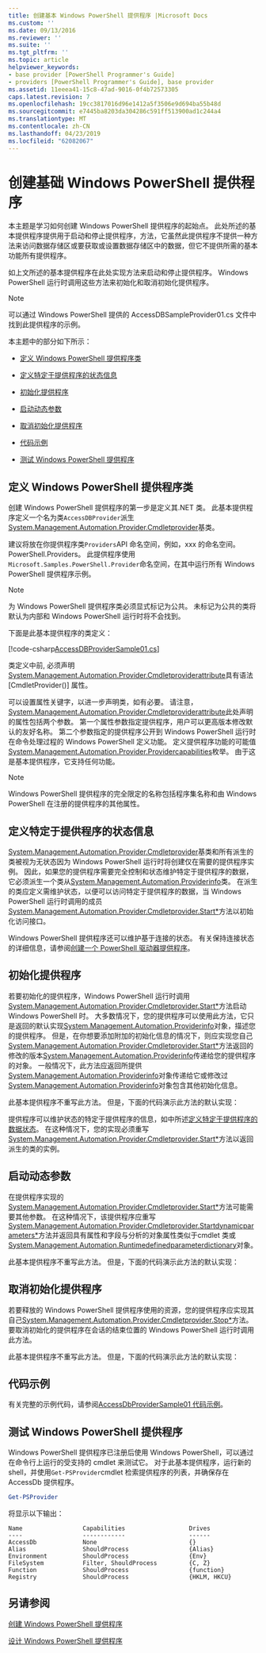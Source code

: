 ```yaml
---
title: 创建基本 Windows PowerShell 提供程序 |Microsoft Docs
ms.custom: ''
ms.date: 09/13/2016
ms.reviewer: ''
ms.suite: ''
ms.tgt_pltfrm: ''
ms.topic: article
helpviewer_keywords:
- base provider [PowerShell Programmer's Guide]
- providers [PowerShell Programmer's Guide], base provider
ms.assetid: 11eeea41-15c8-47ad-9016-0f4b72573305
caps.latest.revision: 7
ms.openlocfilehash: 19cc3817016d96e1412a5f3506e9d694ba55b48d
ms.sourcegitcommit: e7445ba8203da304286c591ff513900ad1c244a4
ms.translationtype: MT
ms.contentlocale: zh-CN
ms.lasthandoff: 04/23/2019
ms.locfileid: "62082067"
---
```

# <a name="creating-a-basic-windows-powershell-provider"></a>创建基础 Windows PowerShell 提供程序

本主题是学习如何创建 Windows PowerShell 提供程序的起始点。 此处所述的基本提供程序提供用于启动和停止提供程序，方法，它虽然此提供程序不提供一种方法来访问数据存储区或要获取或设置数据存储区中的数据，但它不提供所需的基本功能所有提供程序。

如上文所述的基本提供程序在此处实现方法来启动和停止提供程序。 Windows PowerShell 运行时调用这些方法来初始化和取消初始化提供程序。

> [!NOTE]
> 可以通过 Windows PowerShell 提供的 AccessDBSampleProvider01.cs 文件中找到此提供程序的示例。

本主题中的部分如下所示：

- [定义 Windows PowerShell 提供程序类](#Defining-the-Windows-PowerShell-Provider-Class)

- [定义特定于提供程序的状态信息](#Defining-Provider-Specific-State-Information)

- [初始化提供程序](#Initializing-the-Provider)

- [启动动态参数](#Start-Dynamic-Parameters)

- [取消初始化提供程序](#Uninitializing-the-Provider)

- [代码示例](#Code-Sample)

- [测试 Windows PowerShell 提供程序](#Testing-the-Windows-PowerShell-Provider)

## <a name="defining-the-windows-powershell-provider-class"></a>定义 Windows PowerShell 提供程序类

创建 Windows PowerShell 提供程序的第一步是定义其.NET 类。 此基本提供程序定义一个名为类`AccessDBProvider`派生[System.Management.Automation.Provider.Cmdletprovider](/dotnet/api/System.Management.Automation.Provider.CmdletProvider)基类。

建议将放在你提供程序类`Providers`API 命名空间，例如，xxx 的命名空间。PowerShell.Providers。 此提供程序使用`Microsoft.Samples.PowerShell.Provider`命名空间，在其中运行所有 Windows PowerShell 提供程序示例。

> [!NOTE]
> 为 Windows PowerShell 提供程序类必须显式标记为公共。 未标记为公共的类将默认为内部和 Windows PowerShell 运行时将不会找到。

下面是此基本提供程序的类定义：

[!code-csharp[AccessDBProviderSample01.cs](../../powershell-sdk-samples/SDK-2.0/csharp/AccessDBProviderSample01/AccessDBProviderSample01.cs#L23-L24 "AccessDBProviderSample01.cs")]

类定义中前, 必须声明[System.Management.Automation.Provider.Cmdletproviderattribute](/dotnet/api/System.Management.Automation.Provider.CmdletProviderAttribute)具有语法 [CmdletProvider()] 属性。

可以设置属性关键字，以进一步声明类，如有必要。 请注意， [System.Management.Automation.Provider.Cmdletproviderattribute](/dotnet/api/System.Management.Automation.Provider.CmdletProviderAttribute)此处声明的属性包括两个参数。 第一个属性参数指定提供程序，用户可以更高版本修改默认的友好名称。 第二个参数指定的提供程序公开到 Windows PowerShell 运行时在命令处理过程的 Windows PowerShell 定义功能。 定义提供程序功能的可能值[System.Management.Automation.Provider.Providercapabilities](/dotnet/api/System.Management.Automation.Provider.ProviderCapabilities)枚举。 由于这是基本提供程序，它支持任何功能。

> [!NOTE]
> Windows PowerShell 提供程序的完全限定的名称包括程序集名称和由 Windows PowerShell 在注册的提供程序的其他属性。

## <a name="defining-provider-specific-state-information"></a>定义特定于提供程序的状态信息

[System.Management.Automation.Provider.Cmdletprovider](/dotnet/api/System.Management.Automation.Provider.CmdletProvider)基类和所有派生的类被视为无状态因为 Windows PowerShell 运行时将创建仅在需要的提供程序实例。 因此，如果您的提供程序需要完全控制和状态维护特定于提供程序的数据，它必须派生一个类从[System.Management.Automation.Providerinfo](/dotnet/api/System.Management.Automation.ProviderInfo)类。 在派生的类应定义需维护状态，以便可以访问特定于提供程序的数据，当 Windows PowerShell 运行时调用的成员[System.Management.Automation.Provider.Cmdletprovider.Start*](/dotnet/api/System.Management.Automation.Provider.CmdletProvider.Start)方法以初始化访问接口。

Windows PowerShell 提供程序还可以维护基于连接的状态。 有关保持连接状态的详细信息，请参阅[创建一个 PowerShell 驱动器提供程序](./creating-a-windows-powershell-drive-provider.md)。

## <a name="initializing-the-provider"></a>初始化提供程序

若要初始化的提供程序，Windows PowerShell 运行时调用[System.Management.Automation.Provider.Cmdletprovider.Start*](/dotnet/api/System.Management.Automation.Provider.CmdletProvider.Start)方法启动 Windows PowerShell 时。 大多数情况下，您的提供程序可以使用此方法，它只是返回的默认实现[System.Management.Automation.Providerinfo](/dotnet/api/System.Management.Automation.ProviderInfo)对象，描述您的提供程序。 但是，在你想要添加附加的初始化信息的情况下，则应实现您自己[System.Management.Automation.Provider.Cmdletprovider.Start*](/dotnet/api/System.Management.Automation.Provider.CmdletProvider.Start)方法返回的修改的版本[System.Management.Automation.Providerinfo](/dotnet/api/System.Management.Automation.ProviderInfo)传递给您的提供程序的对象。 一般情况下，此方法应返回所提供[System.Management.Automation.Providerinfo](/dotnet/api/System.Management.Automation.ProviderInfo)对象传递给它或修改过[System.Management.Automation.Providerinfo](/dotnet/api/System.Management.Automation.ProviderInfo)对象包含其他初始化信息。

此基本提供程序不重写此方法。 但是，下面的代码演示此方法的默认实现：

<!-- TODO!!!: review snippet reference  [!CODE [Msh_samplesaccessdbprov01#accessdbprov01ProviderStart](Msh_samplesaccessdbprov01#accessdbprov01ProviderStart)]  -->

提供程序可以维护状态的特定于提供程序的信息，如中所述[定义特定于提供程序的数据状态](#Defining-Provider-Specific-State-Information)。 在这种情况下，您的实现必须重写[System.Management.Automation.Provider.Cmdletprovider.Start*](/dotnet/api/System.Management.Automation.Provider.CmdletProvider.Start)方法以返回派生的类的实例。

## <a name="start-dynamic-parameters"></a>启动动态参数

在提供程序实现的[System.Management.Automation.Provider.Cmdletprovider.Start*](/dotnet/api/System.Management.Automation.Provider.CmdletProvider.Start)方法可能需要其他参数。 在这种情况下，该提供程序应重写[System.Management.Automation.Provider.Cmdletprovider.Startdynamicparameters*](/dotnet/api/System.Management.Automation.Provider.CmdletProvider.StartDynamicParameters)方法并返回具有属性和字段与分析的对象属性类似于cmdlet 类或[System.Management.Automation.Runtimedefinedparameterdictionary](/dotnet/api/System.Management.Automation.RuntimeDefinedParameterDictionary)对象。

此基本提供程序不重写此方法。 但是，下面的代码演示此方法的默认实现：

<!-- TODO!!!: review snippet reference  [!CODE [Msh_samplesaccessdbprov01#accessdbprov01ProviderDynamicParameters](Msh_samplesaccessdbprov01#accessdbprov01ProviderDynamicParameters)]  -->

## <a name="uninitializing-the-provider"></a>取消初始化提供程序

若要释放的 Windows PowerShell 提供程序使用的资源，您的提供程序应实现其自己[System.Management.Automation.Provider.Cmdletprovider.Stop*](/dotnet/api/System.Management.Automation.Provider.CmdletProvider.Stop)方法。 要取消初始化的提供程序在会话的结束位置的 Windows PowerShell 运行时调用此方法。

此基本提供程序不重写此方法。 但是，下面的代码演示此方法的默认实现：

<!-- TODO!!!: review snippet reference  [!CODE [Msh_samplesaccessdbprov01#accessdbprov01ProviderStop](Msh_samplesaccessdbprov01#accessdbprov01ProviderStop)]  -->

## <a name="code-sample"></a>代码示例

有关完整的示例代码，请参阅[AccessDbProviderSample01 代码示例](./accessdbprovidersample01-code-sample.md)。

## <a name="testing-the-windows-powershell-provider"></a>测试 Windows PowerShell 提供程序

Windows PowerShell 提供程序已注册后使用 Windows PowerShell，可以通过在命令行上运行的受支持的 cmdlet 来测试它。 对于此基本提供程序，运行新的 shell，并使用`Get-PSProvider`cmdlet 检索提供程序的列表，并确保存在 AccessDb 提供程序。

```powershell
Get-PSProvider
```

将显示以下输出：

```output
Name                 Capabilities                  Drives
----                 ------------                  ------
AccessDb             None                          {}
Alias                ShouldProcess                 {Alias}
Environment          ShouldProcess                 {Env}
FileSystem           Filter, ShouldProcess         {C, Z}
Function             ShouldProcess                 {function}
Registry             ShouldProcess                 {HKLM, HKCU}
```

## <a name="see-also"></a>另请参阅

[创建 Windows PowerShell 提供程序](./how-to-create-a-windows-powershell-provider.md)

[设计 Windows PowerShell 提供程序](./designing-your-windows-powershell-provider.md)